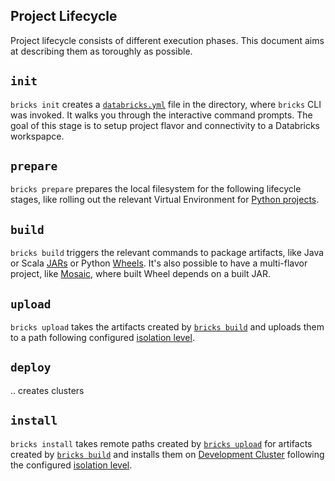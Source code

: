 Project Lifecycle
---

Project lifecycle consists of different execution phases. This document aims at describing them as toroughly as possible.

## `init`

`bricks init` creates a [`databricks.yml`](configuration.md) file in the directory, where `bricks` CLI was invoked. It walks you through the interactive command prompts. The goal of this stage is to setup project flavor and connectivity to a Databricks workspapce.

## `prepare`

`bricks prepare` prepares the local filesystem for the following lifecycle stages, like rolling out the relevant Virtual Environment for [Python projects](project-flavors.md#python).

## `build`

`bricks build` triggers the relevant commands to package artifacts, like Java or Scala [JARs](project-flavors.md#maven) or Python [Wheels](project-flavors.md#python). It's also possible to have a multi-flavor project, like [Mosaic](https://github.com/databrickslabs/mosaic), where built Wheel depends on a built JAR.

## `upload`

`bricks upload` takes the artifacts created by [`bricks build`](#build) and uploads them to a path following configured [isolation level](configuration.md#isolation-levels).

## `deploy`

.. creates clusters

## `install`

`bricks install` takes remote paths created by [`bricks upload`](#upload) for artifacts created by [`bricks build`](#build) and installs them on [Development Cluster](configuration.md#development-cluster) following the configured [isolation level](configuration.md#isolation-levels).